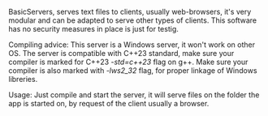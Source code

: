 BasicServers, serves text files to clients, usually web-browsers, it's very modular and can be adapted to serve other types of clients.
This software has no security measures in place is just for testig.

Compiling advice:
This server is a Windows server, it won't work on other OS.
The server is compatible with C++23 standard, make sure your compiler is marked for C++23
*-std=c++23* flag on g++.
Make sure your compiler is also marked with *-lws2_32* flag, for proper linkage of Windows libreries.

Usage:
Just compile and start the server, it will serve files on the folder the app is started on, by request of the client usually a browser.
